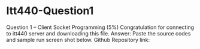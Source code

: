 # Itt440-Question1
Question 1 – Client Socket Programming (5%) Congratulation for connecting to itt440 server and downloading this file.  Answer: Paste the source codes and sample run screen shot below. Github Repository link:

